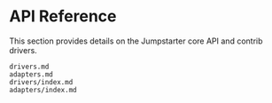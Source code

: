 # API Reference

This section provides details on the Jumpstarter core API and contrib drivers.

```{toctree}
drivers.md
adapters.md
drivers/index.md
adapters/index.md
```
